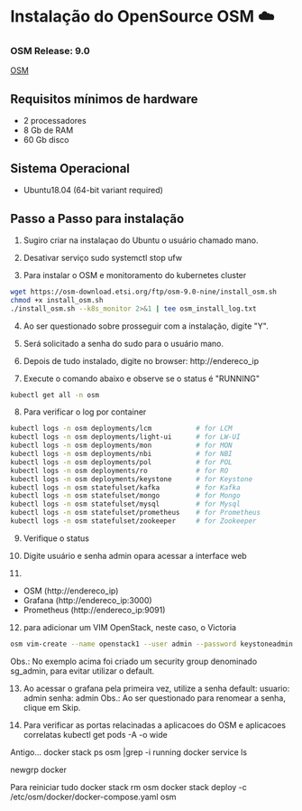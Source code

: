 # Instalação do OpenSource OSM  :cloud:

### OSM Release: 9.0
[OSM](https://osm.etsi.org/docs/user-guide/01-quickstart.html)

## Requisitos mínimos de hardware
- 2 processadores
- 8 Gb de RAM
- 60 Gb disco

## Sistema Operacional
- Ubuntu18.04 (64-bit variant required)

## Passo a Passo para instalação

1) Sugiro criar na instalaçao do Ubuntu o usuário chamado mano.

2) Desativar serviço
sudo systemctl stop ufw

3) Para instalar o OSM e monitoramento do kubernetes cluster
```bash
wget https://osm-download.etsi.org/ftp/osm-9.0-nine/install_osm.sh
chmod +x install_osm.sh
./install_osm.sh --k8s_monitor 2>&1 | tee osm_install_log.txt
```

4) Ao ser questionado sobre prosseguir com a instalação, digite "Y".

5) Será solicitado a senha do sudo para o usuário mano.

6) Depois de tudo instalado, digite no browser:
http://endereco_ip

7) Execute o comando abaixo e observe se o status é "RUNNING"
```bash
kubectl get all -n osm
```

8) Para verificar o log por container
```bash
kubectl logs -n osm deployments/lcm           # for LCM
kubectl logs -n osm deployments/light-ui      # for LW-UI
kubectl logs -n osm deployments/mon           # for MON
kubectl logs -n osm deployments/nbi           # for NBI
kubectl logs -n osm deployments/pol           # for POL
kubectl logs -n osm deployments/ro            # for RO
kubectl logs -n osm deployments/keystone      # for Keystone
kubectl logs -n osm statefulset/kafka         # for Kafka
kubectl logs -n osm statefulset/mongo         # for Mongo
kubectl logs -n osm statefulset/mysql         # for Mysql
kubectl logs -n osm statefulset/prometheus    # for Prometheus
kubectl logs -n osm statefulset/zookeeper     # for Zookeeper
```

9) Verifique o status 


10) Digite usuário e senha admin opara acessar a interface web

11)
- OSM (http://endereco_ip)
- Grafana (http://endereco_ip:3000)
- Prometheus (http://endereco_ip:9091)

12) para adicionar um VIM OpenStack, neste caso, o Victoria
```bash
osm vim-create --name openstack1 --user admin --password keystoneadmin --auth_url http://endereco_ip:5000/v3 --tenant admin --account_type openstack --config='{security_groups: sg_admin, keypair: }'
```
Obs.: No exemplo acima foi criado um security group denominado sg_admin, para evitar utilizar o default.


13) Ao acessar o grafana pela primeira vez, utilize a senha default:
usuario: admin
senha: admin
Obs.: Ao ser questionado para renomear a senha, clique em Skip.

14) Para verificar as portas relacinadas a aplicacoes do OSM e aplicacoes correlatas
kubectl get pods -A -o wide


Antigo...
docker stack ps osm |grep -i running
docker service ls

newgrp docker

Para reiniciar tudo
docker stack rm osm
docker stack deploy -c /etc/osm/docker/docker-compose.yaml osm


